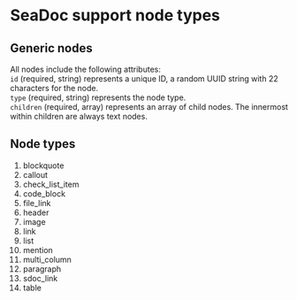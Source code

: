 # SeaDoc support node types

## Generic nodes
All nodes include the following attributes:  
`id` (required, string) represents a unique ID, a random UUID string with 22 characters for the node.  
`type` (required, string) represents the node type.  
`children` (required, array) represents an array of child nodes. The innermost within children are always text nodes.

## Node types
1. blockquote
2. callout
3. check_list_item
4. code_block
5. file_link
6. header
7. image
8. link
9. list
10. mention
11. multi_column
12. paragraph
13. sdoc_link
14. table
